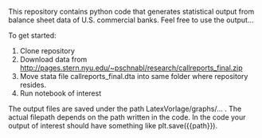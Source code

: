 This repository contains python code that generates statistical output from balance sheet data of U.S. commercial banks. Feel free to use the output...

To get started:

1. Clone repository
2. Download data from http://pages.stern.nyu.edu/~pschnabl/research/callreports_final.zip
3. Move stata file callreports_final.dta into same folder where repository resides.
4. Run notebook of interest

The output files are saved under the path LatexVorlage/graphs/... . The actual filepath depends on the path written in the code. In the code your output of interest should have something like plt.save({{path}}).  